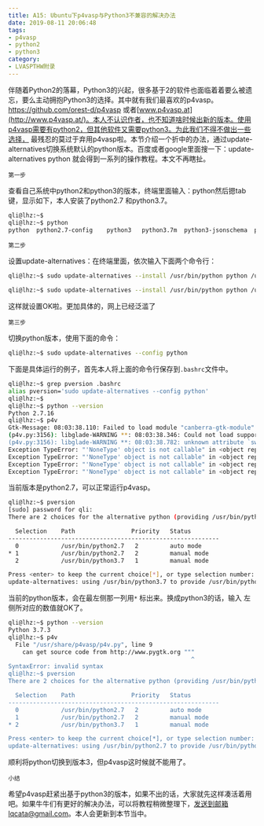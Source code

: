 ```yaml
---
title: A15: Ubuntu下p4vasp与Python3不兼容的解决办法
date: 2019-08-11 20:06:48
tags: 
- p4vasp
- python2
- python3
category:
- LVASPTHW附录
---
```




伴随着Python2的落幕，Python3的兴起，很多基于2的软件也面临着着要么被遗忘，要么主动拥抱Python3的选择。其中就有我们最喜欢的p4vasp。https://github.com/orest-d/p4vasp 或者[www.p4vasp.at](http://www.p4vasp.at/)。本人不认识作者，也不知道啥时候出新的版本。使用p4vasp需要有python2，但其他软件又需要python3。为此我们不得不做出一些选择， 最残忍的莫过于弃用p4vasp啦。本节介绍一个折中的办法，通过update-alternatives切换系统默认的python版本。百度或者google里面搜一下：update-alternatives python 就会得到一系列的操作教程。本文不再瞎扯。

`第一步` 

查看自己系统中python2和python3的版本，终端里面输入：python然后摁tab键，显示如下，本人安装了python2.7 和python3.7。

```bash
qli@lhz:~$ 
qli@lhz:~$ python
python  python2.7-config    python3   python3.7m  python3-jsonschema  python3-pbr  pythontex python2   python2-config  python3.7 python3.7m-config   python3m  python3-unit2  pythontex3 python2.7   python2-jsonschema  python3.7-config    python3-config python3m-config  python-config    
```



`第二步`

设置update-alternatives：在终端里面，依次输入下面两个命令行：

```bash
qli@lhz:~$ sudo update-alternatives --install /usr/bin/python python /usr/bin/python2.7 1
```

```bash
qli@lhz:~$ sudo update-alternatives --install /usr/bin/python python /usr/bin/python3.7 1
```

这样就设置OK啦。更加具体的，网上已经泛滥了

`第三步`

 切换python版本，使用下面的命令：

```bash
qli@lhz:~$ sudo update-alternatives --config python
```

下面是具体运行的例子，首先本人将上面的命令行保存到`.bashrc`文件中。

```bash
qli@lhz:~$ grep pversion .bashrc
alias pversion='sudo update-alternatives --config python'
qli@lhz:~$ 
qli@lhz:~$ python --version 
Python 2.7.16
qli@lhz:~$ p4v 
Gtk-Message: 08:03:38.110: Failed to load module "canberra-gtk-module"
(p4v.py:3156): libglade-WARNING **: 08:03:38.346: Could not load support for `gnome': libgnome.so: cannot open shared object file: No such file or directory
(p4v.py:3156): libglade-WARNING **: 08:03:38.782: unknown attribute `swapped' for <signal>.
Exception TypeError: "'NoneType' object is not callable" in <object repr() failed> ignored
Exception TypeError: "'NoneType' object is not callable" in <object repr() failed> ignored
Exception TypeError: "'NoneType' object is not callable" in <object repr() failed> ignored
Exception TypeError: "'NoneType' object is not callable" in <object repr() failed> ignored
```

当前版本是python2.7，可以正常运行p4vasp。

```bash
qli@lhz:~$ pversion 
[sudo] password for qli: 
There are 2 choices for the alternative python (providing /usr/bin/python).

  Selection    Path                Priority   Status
------------------------------------------------------------
  0            /usr/bin/python2.7   2         auto mode
* 1            /usr/bin/python2.7   2         manual mode
  2            /usr/bin/python3.7   1         manual mode

Press <enter> to keep the current choice[*], or type selection number: 2
update-alternatives: using /usr/bin/python3.7 to provide /usr/bin/python (python) in manual mode

```

当前的python版本，会在最左侧那一列用`*` 标出来。换成python3的话，输入 左侧所对应的数值就OK了。

```bash
qli@lhz:~$ python --version 
Python 3.7.3
qli@lhz:~$ p4v 
  File "/usr/share/p4vasp/p4v.py", line 9
    can get source code from http://www.pygtk.org """
                                                    ^
SyntaxError: invalid syntax
qli@lhz:~$ pversion 
There are 2 choices for the alternative python (providing /usr/bin/python).

  Selection    Path                Priority   Status
------------------------------------------------------------
  0            /usr/bin/python2.7   2         auto mode
  1            /usr/bin/python2.7   2         manual mode
* 2            /usr/bin/python3.7   1         manual mode

Press <enter> to keep the current choice[*], or type selection number: 1
update-alternatives: using /usr/bin/python2.7 to provide /usr/bin/python (python) in manual mode
```

顺利将python切换到版本3，但p4vasp这时候就不能用了。



`小结`

希望p4vasp赶紧出基于python3的版本，如果不出的话，大家就先这样凑活着用吧。如果牛牛们有更好的解决办法，可以将教程稍微整理下，发送到邮箱lqcata@gmail.com。本人会更新到本节当中。